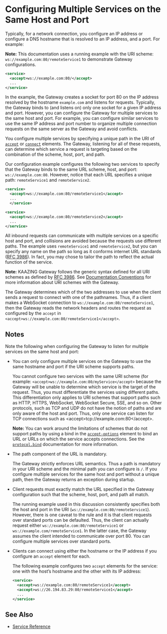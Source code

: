 Configuring Multiple Services on the Same Host and Port
============================================================================================================

Typically, for a network connection, you configure an IP address or configure a DNS hostname that is resolved to an IP address, and a port. For example:

**Note:** This documentation uses a running example with the URI scheme: `ws://example.com:80/remoteService1` to demonstrate Gateway configurations.

``` xml
<service>
  <accept>ws://example.com:80/</accept>
  ...
</service>
```

In the example, the Gateway creates a socket for port 80 on the IP address resolved by the hostname `example.com` and listens for requests. Typically, the Gateway binds to (and listens on) only one socket for a given IP address and port. However, you can configure the Gateway for multiple services to the same host and port. For example, you can configure similar services to use the same IP address and port number to organize multiple connection requests on the same server as the Gateway and avoid conflicts.

You configure multiple services by specifying a unique path in the URI of [`accept`](../admin-reference/r_configure_gateway_service.md#accept) or [`connect`](../admin-reference/r_configure_gateway_service.md#connect) elements. The Gateway, listening for all of these requests, can determine which service a request is targeting based on the combination of the scheme, host, port, and path.

Our configuration example configures the following two services to specify that the Gateway binds to the same URL scheme, host, and port: `ws://example.com:80`. However, notice that each URL specifies a unique path: `remoteService1` and `remoteService2`.

``` xml
<service>
  <accept>ws://example.com:80/remoteService1</accept>
  ...
  </service>

<service>
  <accept>ws://example.com:80/remoteService2</accept>
  ...
</service>
```

All inbound requests can communicate with multiple services on a specific host and port, and collisions are avoided because the requests use different paths. The example uses `remoteService1` and `remoteService2`, but you can specify any name on the path so long as it conforms internet URL standards ([RFC 3986](http://tools.ietf.org/html/rfc3986)). In fact, you may chose to tailor the path to reflect the actual function of the service.

**Note:** KAAZING Gateway follows the generic syntax defined for all URI schemes as defined by [RFC 3986](http://tools.ietf.org/html/rfc3986). See [Documentation Conventions](../about/about.md) for more information about URI schemes with the Gateway.

The Gateway determines which of the two addresses to use when the client sends a request to connect with one of the pathnames. Thus, if a client makes a WebSocket connection to `ws://example.com:80/remoteService1`, then the Gateway reads the network headers and routes the request as configured by the `accept` in `<accept>ws://example.com:80/remoteService1</accept>`.

Notes
-------------------------

Note the following when configuring the Gateway to listen for multiple services on the same host and port:

-   You can only configure multiple services on the Gateway to use the same hostname and port if the URI scheme supports paths.

    You cannot configure two services with the same URI scheme (for example: `<accept>ws://example.com:80/myService</accept>` because the Gateway will be unable to determine which service is the target of the request. Thus, you must differentiate the services using different paths. This differentiation only applies to URI schemes that support paths such as HTTP, HTTPS, WebSocket, WebSocket Secure, SSE, and so on. Other protocols, such as TCP and UDP do not have the notion of paths and are only aware of the host and port. Thus, only one service can listen for TCP connections such as \<accept\>tcp://example.com:80\</accept\>.

    **Note:** You can work around the limitations of schemes that do not support paths by using a bind in the [`accept-options`](../admin-reference/r_configure_gateway_service.md#accept-options-and-connect-options) element to bind an URL or URLs on which the service accepts connections. See the [`protocol.bind`](../admin-reference/r_configure_gateway_service.md#protocolbind) documentation for more information.

-   The path component of the URL is mandatory.

    The Gateway strictly enforces URL semantics. Thus a path is mandatory in your URI scheme and the minimal path you can configure is `/`. If you configure multiple services for the same host and port without a unique path, then the Gateway returns an exception during startup.

-   Client requests must exactly match the URL specified in the Gateway configuration such that the scheme, host, port, and path all match.

    The running example used in this discussion consistently specifies both the host and port in the URI (`ws://example.com:80/remoteService1`). However, there is one caveat to the rule and it is that client requests over standard ports can be defaulted. Thus, the client can actually request either `ws://example.com:80/remoteService1` or `ws://example.com/remoteService1`. In the latter case, the Gateway assumes the client intended to communicate over port 80. You can configure multiple services over standard ports.

-   Clients can connect using either the hostname or the IP address if you configure an `accept` element for each.

    The following example configures two `accept` elements for the service: one with the host’s hostname and the other with its IP address:

    ``` xml
    <service>
      <accept>ws://example.com:80/remoteService1</accept>
      <accept>ws://26.194.83.29:80/remoteService1</accept>
      ...
    </service>
    ```

See Also
--------

-   [Service Reference](r_configure_gateway_service.md)
